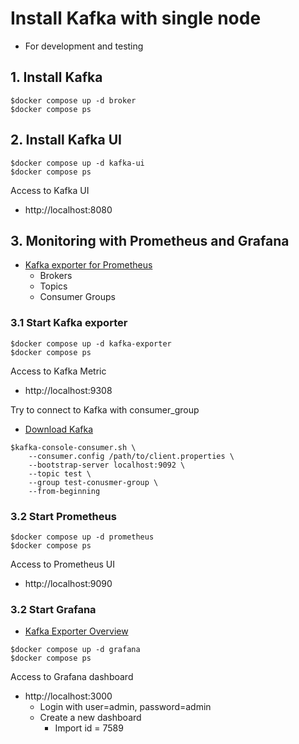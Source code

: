 # Install Kafka with single node
* For development and testing

## 1. Install Kafka
```
$docker compose up -d broker
$docker compose ps
```

## 2. Install Kafka UI
```
$docker compose up -d kafka-ui
$docker compose ps
```

Access to Kafka UI
* http://localhost:8080

## 3. Monitoring with Prometheus and Grafana
* [Kafka exporter for Prometheus](https://github.com/danielqsj/kafka_exporter)
  * Brokers
  * Topics
  * Consumer Groups

### 3.1 Start Kafka exporter
```
$docker compose up -d kafka-exporter
$docker compose ps
```

Access to Kafka Metric
* http://localhost:9308

Try to connect to Kafka with consumer_group
* [Download Kafka](https://kafka.apache.org/downloads)
```
$kafka-console-consumer.sh \
    --consumer.config /path/to/client.properties \
    --bootstrap-server localhost:9092 \
    --topic test \
    --group test-conusmer-group \
    --from-beginning
```

### 3.2 Start Prometheus
```
$docker compose up -d prometheus
$docker compose ps
```

Access to Prometheus UI
* http://localhost:9090

### 3.2 Start Grafana
* [Kafka Exporter Overview](https://grafana.com/grafana/dashboards/7589-kafka-exporter-overview/)

```
$docker compose up -d grafana
$docker compose ps
```

Access to Grafana dashboard
* http://localhost:3000
  * Login with user=admin, password=admin
  * Create a new dashboard
    * Import id = 7589